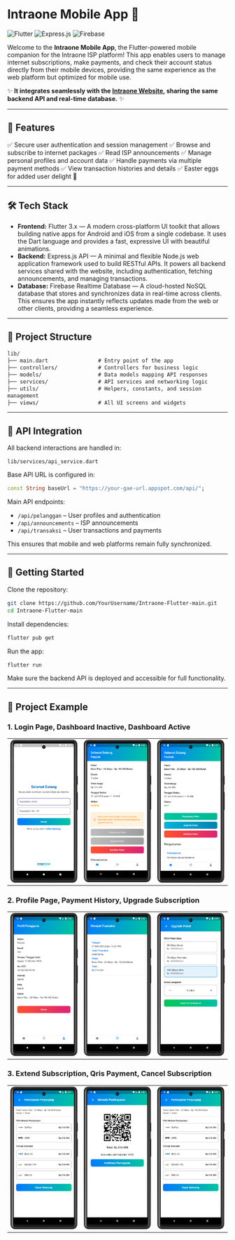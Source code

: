 # Intraone Mobile App 📱

![Flutter](https://img.shields.io/badge/Flutter-3.x-blue?logo=flutter\&logoColor=white) ![Express.js](https://img.shields.io/badge/Express.js-4.x-brightgreen?logo=express\&logoColor=white) ![Firebase](https://img.shields.io/badge/Firebase-RealtimeDB-orange?logo=firebase\&logoColor=white)

Welcome to the **Intraone Mobile App**, the Flutter-powered mobile companion for the Intraone ISP platform! This app enables users to manage internet subscriptions, make payments, and check their account status directly from their mobile devices, providing the same experience as the web platform but optimized for mobile use.

✨ **It integrates seamlessly with the [Intraone Website](https://github.com/MawanRequiem/Intraone), sharing the same backend API and real-time database.** ✨

---

## 🚀 Features

✅ Secure user authentication and session management
✅ Browse and subscribe to internet packages
✅ Read ISP announcements
✅ Manage personal profiles and account data
✅ Handle payments via multiple payment methods
✅ View transaction histories and details
✅ Easter eggs for added user delight 🎉

---

## 🛠 Tech Stack

* **Frontend:** Flutter 3.x — A modern cross-platform UI toolkit that allows building native apps for Android and iOS from a single codebase. It uses the Dart language and provides a fast, expressive UI with beautiful animations.
* **Backend:** Express.js API — A minimal and flexible Node.js web application framework used to build RESTful APIs. It powers all backend services shared with the website, including authentication, fetching announcements, and managing transactions.
* **Database:** Firebase Realtime Database — A cloud-hosted NoSQL database that stores and synchronizes data in real-time across clients. This ensures the app instantly reflects updates made from the web or other clients, providing a seamless experience.

---

## 📂 Project Structure

```
lib/
├── main.dart                # Entry point of the app
├── controllers/             # Controllers for business logic
├── models/                  # Data models mapping API responses
├── services/                # API services and networking logic
├── utils/                   # Helpers, constants, and session management
├── views/                   # All UI screens and widgets
```

---

## 🔗 API Integration

All backend interactions are handled in:

```
lib/services/api_service.dart
```

Base API URL is configured in:

```dart
const String baseUrl = "https://your-gae-url.appspot.com/api/";
```

Main API endpoints:

* `/api/pelanggan` – User profiles and authentication
* `/api/announcements` – ISP announcements
* `/api/transaksi` – User transactions and payments

This ensures that mobile and web platforms remain fully synchronized.

---

## 📲 Getting Started

Clone the repository:

```bash
git clone https://github.com/YourUsername/Intraone-Flutter-main.git
cd Intraone-Flutter-main
```

Install dependencies:

```bash
flutter pub get
```

Run the app:

```bash
flutter run
```

Make sure the backend API is deployed and accessible for full functionality.

---

## 📸 Project Example

### 1. Login Page, Dashboard Inactive, Dashboard Active

<table>
  <tr>
    <td><img src="./assets/flutter_login.png" width="250"/></td>
    <td><img src="./assets/flutter_dashboard_pending.png" width="250"/></td>
    <td><img src="./assets/flutter_dashboard_active.png" width="250"/></td>
  </tr>
</table>


### 2. Profile Page, Payment History, Upgrade Subscription

<table>
  <tr>
    <td><img src="./assets/flutter_profile.png" width="250"/></td>
    <td><img src="./assets/flutter_history.png" width="250"/></td>
    <td><img src="./assets/flutter_upgrade.png" width="250"/></td>
  </tr>
</table>

### 3. Extend Subscription, Qris Payment, Cancel Subscription

<table>
  <tr>
    <td><img src="./assets/flutter_payment.png" width="250"/></td>
    <td><img src="./assets/flutter_qris.png" width="250"/></td>
    <td><img src="./assets/flutter_payment.png" width="250"/></td>
  </tr>
</table>


